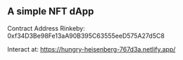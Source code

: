 ## A simple NFT dApp


Contract Address Rinkeby: 0xf34D3Be98Fe13aA90B395C63555eeD575A27d5C8


Interact at: https://hungry-heisenberg-767d3a.netlify.app/